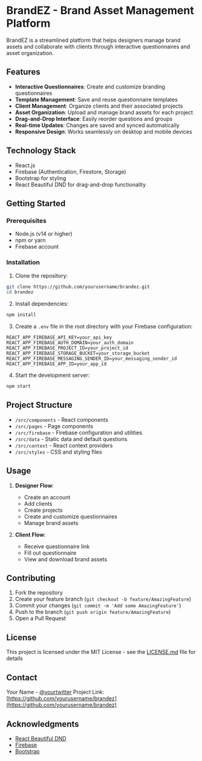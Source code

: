 # BrandEZ - Brand Asset Management Platform

BrandEZ is a streamlined platform that helps designers manage brand assets and collaborate with clients through interactive questionnaires and asset organization.

## Features

- **Interactive Questionnaires**: Create and customize branding questionnaires
- **Template Management**: Save and reuse questionnaire templates
- **Client Management**: Organize clients and their associated projects
- **Asset Organization**: Upload and manage brand assets for each project
- **Drag-and-Drop Interface**: Easily reorder questions and groups
- **Real-time Updates**: Changes are saved and synced automatically
- **Responsive Design**: Works seamlessly on desktop and mobile devices

## Technology Stack

- React.js
- Firebase (Authentication, Firestore, Storage)
- Bootstrap for styling
- React Beautiful DND for drag-and-drop functionality

## Getting Started

### Prerequisites

- Node.js (v14 or higher)
- npm or yarn
- Firebase account

### Installation

1. Clone the repository:

```bash
git clone https://github.com/yourusername/brandez.git
cd brandez
```

2. Install dependencies:
```bash
npm install
```

3. Create a `.env` file in the root directory with your Firebase configuration:
```
REACT_APP_FIREBASE_API_KEY=your_api_key
REACT_APP_FIREBASE_AUTH_DOMAIN=your_auth_domain
REACT_APP_FIREBASE_PROJECT_ID=your_project_id
REACT_APP_FIREBASE_STORAGE_BUCKET=your_storage_bucket
REACT_APP_FIREBASE_MESSAGING_SENDER_ID=your_messaging_sender_id
REACT_APP_FIREBASE_APP_ID=your_app_id
```

4. Start the development server:
```bash
npm start
```

## Project Structure

- `/src/components` - React components
- `/src/pages` - Page components
- `/src/firebase` - Firebase configuration and utilities
- `/src/data` - Static data and default questions
- `/src/context` - React context providers
- `/src/styles` - CSS and styling files

## Usage

1. **Designer Flow**:
   - Create an account
   - Add clients
   - Create projects
   - Create and customize questionnaires
   - Manage brand assets

2. **Client Flow**:
   - Receive questionnaire link
   - Fill out questionnaire
   - View and download brand assets

## Contributing

1. Fork the repository
2. Create your feature branch (`git checkout -b feature/AmazingFeature`)
3. Commit your changes (`git commit -m 'Add some AmazingFeature'`)
4. Push to the branch (`git push origin feature/AmazingFeature`)
5. Open a Pull Request

## License

This project is licensed under the MIT License - see the [LICENSE.md](LICENSE.md) file for details

## Contact

Your Name - [@yourtwitter](https://twitter.com/yourtwitter)
Project Link: [https://github.com/yourusername/brandez](https://github.com/yourusername/brandez)

## Acknowledgments

- [React Beautiful DND](https://github.com/atlassian/react-beautiful-dnd)
- [Firebase](https://firebase.google.com/)
- [Bootstrap](https://getbootstrap.com/)

